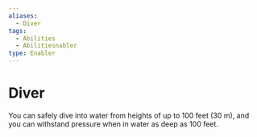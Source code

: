 ```yaml
---
aliases:
  - Diver
tags:
  - Abilities
  - Abilitiesnabler
type: Enabler
---
```


# Diver

You can safely dive into water from heights of up to 100 feet (30 m), and you can withstand pressure when in water as deep as 100 feet.
